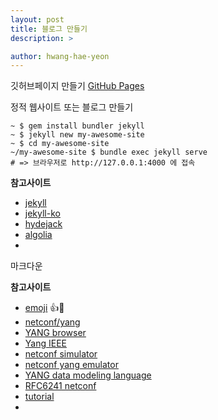 ```yaml
---
layout: post
title: 블로그 만들기
description: >

author: hwang-hae-yeon
---
```


깃허브페이지 만들기
[GitHub Pages](https://pages.github.com/) 

정적 웹사이트 또는 블로그 만들기
```console
~ $ gem install bundler jekyll
~ $ jekyll new my-awesome-site
~ $ cd my-awesome-site
~/my-awesome-site $ bundle exec jekyll serve
# => 브라우저로 http://127.0.0.1:4000 에 접속
```

**참고사이트**
- [jekyll](https://jekyllrb.com/)
- [jekyll-ko](https://jekyllrb-ko.github.io/)
- [hydejack](https://hydejack.com/)
- [algolia](https://www.algolia.com/)
- 


마크다운

**참고사이트**
- [emoji](https://www.webfx.com/tools/emoji-cheat-sheet/) :+1::baby:
- [netconf/yang](https://ciscokrblog.com/694)
- [YANG browser](https://github.com/CiscoDevNet/yang-explorer)
- [Yang IEEE](https://github.com/YangModels/yang/tree/master/standard/ieee)
- [netconf simulator](https://github.com/opendaylight/netconf/tree/master/netconf/tools/netconf-testtool)
- [netconf yang emulator](https://wiki.onosproject.org/display/ODTN/Generate+NETCONF+emulator)
- [YANG data modeling language](https://tools.ietf.org/html/rfc7950#section-13)
- [RFC6241 netconf](https://tools.ietf.org/html/rfc6241)
- [tutorial](https://www.slideshare.net/tailfsystems/netconf-yang-tutorial)
- 

  
  

